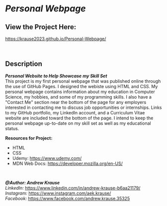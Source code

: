 # *Personal Webpage*
## View the Project Here:
https://krause2023.github.io/Personal-Webpage/

<p>&nbsp;</p>

## Description
**_Personal Website to Help Showcase my Skill Set_** <br/>
This project is my first personal webpage that was published online through the use of GitHub Pages. I designed the webiste using HTML and CSS. My personal webpage contains information about my education in Computer Science, my hobbies, and some of my programming skills. I also have a "Contact Me" section near the bottom of the page for any employers interested in contacting me to discuss job opportunities or internships. Links to my GitHub portfolio, my LinkedIn account, and a Curriculum Vitae website are included toward the bottom of the page. I intend to keep the personal webpage up-to-date on my skill set as well as my educational status. 

**Resources for Project:**
- HTML
- CSS
- Udemy: https://www.udemy.com/
- MDN Web Docs: https://developer.mozilla.org/en-US/
<p>&nbsp;</p>

**_@Author: Andrew Krause_** <br/>
*LinkedIn:* https://www.linkedin.com/in/andrew-krause-b6aa21179/ <br/>
*Instagram:* https://www.instagram.com/aek.krause/ <br/>
*Facebook:* https://www.facebook.com/andrew.krause.35325

